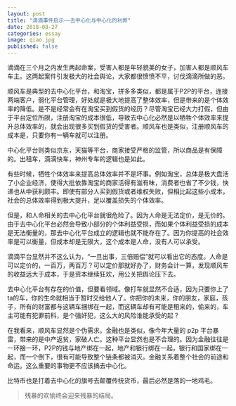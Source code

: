 ```yaml
---
layout: post
title: "滴滴事件启示——去中心化与中心化的利弊"
date: 2018-08-27
categories: essay
image: qiao.jpg
published: false
---
```


滴滴在三个月之内发生两起命案，受害人都是年轻貌美的女子，加害人都是顺风车车主。这两起案件引发极大的社会舆论，大家都很愤愤不平，讨伐滴滴所做的恶。

顺风车是典型的去中心化平台，和淘宝，拼多多类似，都是属于P2P的平台，连接两端客户，弱化平台管理，好处就是极大地提高了整体效率，但是带来的是个体效率的降低。是不是经常会有在淘宝买到假货的经历？尽管淘宝已经大力打假，但由于平台定位所限，注册淘宝的成本很低，导致去中心化必然是以牺牲个体效率来提升总体效率的，就会出现很多买到假货的受害者。顺风车也是类似，注册顺风车的成本是，只要你有一辆车就可以注册。

中心化平台则类似京东，天猫等平台，商家接受严格的监管，所以商品是有保障的。出租车，滴滴快车，神州专车的逻辑也是如此。

有些时候，牺牲个体效率来提高总体效率并不是坏事。例如淘宝，总体是极大盘活了小企业经济，使得大批依靠淘宝的商家活得有滋有味，消费者也省了不少钱，快递也从中获利颇丰。即使有部分人买到假货或者维权失败，但相比起这些小成本，社会的总体效率得到极大提升，足以覆盖损失的个体效率。

但是，和人命相关的去中心化平台就很危险了。因为人命是无法定价，是无价的。由于去中心化平台必然会导致小部分的个体利益受损，而如果个体利益受损的成本是无法衡量的，那去中心化平台成立的逻辑也就不能存在了。因为你提高的社会效率是可以衡量，但成本却是无限大，这个成本是人命，没有人可以承受。

滴滴平台显然并不这么认为，“一旦出事，三倍赔偿”就可以看出它的态度。人命是可以定价的，一百万，两百万？可以定价那就好办了，财务会计一算，发现顺风车的收益远大于成本，于是资本继续狂欢，用公关把舆论压下去。

去中心化平台有存在的价值，但要看领域。像打车就显然不合适，因为只要你上了ta的车，你的生命就相当于暂时交给他人了。你把你的未来，你的朋友，家庭，孩子，所有的财富都与这辆车捆绑在一起，而这辆车却有可能是租来的，偷来的，车主可能有犯罪前科，是个强奸犯，这么大的风险谁能承受的起？

在我看来，顺风车显然是个伪需求。金融也是类似，像今年大量的 p2p 平台暴雷，带来的是中产返贫，家破人亡。这种平台显然也是不合理的。因为金融往往是一环接一环，P2P的钱与地产绑在一起，地产和银行绑在一起，银行和国家绑在一起，而一个倒下，很有可能导致整个链条都被消灭。金融关系着整个社会的前途和命运。这么重要的事物更不应该搞去中心化。

比特币也是打着去中心化的旗号去颠覆传统货币，最后必然是落的一地鸡毛。

> 残暴的欢愉终会迎来残暴的结局。


